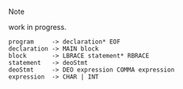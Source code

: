 > [!NOTE]
> work in progress.

<!--
	TODO(thacuber2a03): should the reset vector code
	be separate from other functions?
	some Uxn programs use a pointer to it...
-->

```
program     -> declaration* EOF
declaration -> MAIN block
block       -> LBRACE statement* RBRACE
statement   -> deoStmt
deoStmt     -> DEO expression COMMA expression
expression  -> CHAR | INT
```

